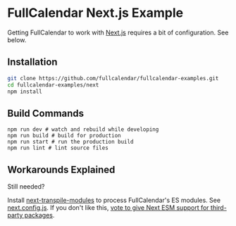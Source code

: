 
# FullCalendar Next.js Example

Getting FullCalendar to work with [Next.js](https://nextjs.org/) requires a bit of configuration. See below.


## Installation

```bash
git clone https://github.com/fullcalendar/fullcalendar-examples.git
cd fullcalendar-examples/next
npm install
```


## Build Commands

```
npm run dev # watch and rebuild while developing
npm run build # build for production
npm run start # run the production build
npm run lint # lint source files
```


## Workarounds Explained

Still needed?

Install [next-transpile-modules](https://www.npmjs.com/package/next-transpile-modules) to process FullCalendar's ES modules. See [next.config.js](next.config.js). If you don't like this, [vote to give Next ESM support for third-party packages](https://github.com/vercel/next.js/issues/706).
